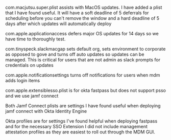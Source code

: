 com.macjutsu.super.plist assists with MacOS updates. I have added a plist that I have found useful. It will have a soft deadline of 5 deferrals for scheduling before you can't remove the window and a hard deadline of 5 days after which updates will automatically deploy

com.apple.applicationaccess defers major OS updates for 14 days so we have time to thoroughly test.

com.tinyspeck.slackmacgap sets default org, sets environment to corporate as opposed to gove and turns off auto updates so updates can be managed. This is critical for users that are not admin as slack prompts for credentials on updates

com.apple.notificationsettings turns off notifications for users when mdm adds login items

com.apple.extensiblesso.plist is for okta fastpass but does not support psso and we use jamf connect

Both Jamf Connect plists are settings I have found useful when deploying jamf connect with Okta Identity Engine

Okta profiles are for settings I've found helpful when deploying fastpass and for the necessary SSO Extension I did not include management attestation profiles as they are easiest to roll out through the MDM GUI. 



